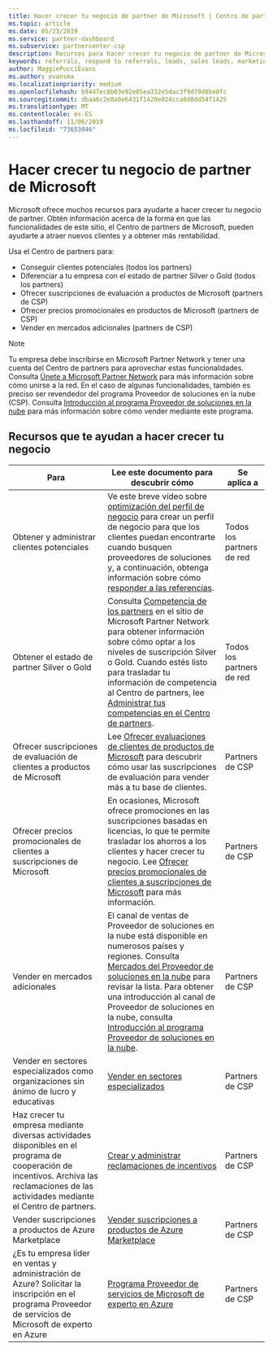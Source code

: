 ```yaml
---
title: Hacer crecer tu negocio de partner de Microsoft | Centro de partners
ms.topic: article
ms.date: 05/23/2019
ms.service: partner-dashboard
ms.subservice: partnercenter-csp
description: Recursos para hacer crecer tu negocio de partner de Microsoft. Incluye información sobre cómo conseguir clientes potenciales (referencias) de Microsoft.
keywords: referrals, respond to referrals, leads, sales leads, marketing profile, business profile, grow your business, business opportunities, competencies, silver membership, gold membership, trial offers, market expansion, national clouds
author: MaggiePucciEvans
ms.author: evansma
ms.localizationpriority: medium
ms.openlocfilehash: b9447ec8b03e92e85ea332e5dac3f9d79d8be0fc
ms.sourcegitcommit: dbaa6c2e8a0e6431f1420e024cca6d0dd54f1425
ms.translationtype: MT
ms.contentlocale: es-ES
ms.lasthandoff: 11/06/2019
ms.locfileid: "73653046"
---
```

# <a name="grow-your-microsoft-partner-business"></a>Hacer crecer tu negocio de partner de Microsoft 

Microsoft ofrece muchos recursos para ayudarte a hacer crecer tu negocio de partner. Obtén información acerca de la forma en que las funcionalidades de este sitio, el Centro de partners de Microsoft, pueden ayudarte a atraer nuevos clientes y a obtener más rentabilidad.

Usa el Centro de partners para:

- Conseguir clientes potenciales (todos los partners)
- Diferenciar a tu empresa con el estado de partner Silver o Gold (todos los partners)
- Ofrecer suscripciones de evaluación a productos de Microsoft (partners de CSP)
- Ofrecer precios promocionales en productos de Microsoft (partners de CSP)
- Vender en mercados adicionales (partners de CSP)

> [!NOTE]  
> Tu empresa debe inscribirse en Microsoft Partner Network y tener una cuenta del Centro de partners para aprovechar estas funcionalidades. Consulta [Únete a Microsoft Partner Network](mpn-overview.md) para más información sobre cómo unirse a la red. En el caso de algunas funcionalidades, también es preciso ser revendedor del programa Proveedor de soluciones en la nube (CSP). Consulta [Introducción al programa Proveedor de soluciones en la nube](csp-overview.md) para más información sobre cómo vender mediante este programa.

## <a name="resources-to-help-your-business-grow"></a>Recursos que te ayudan a hacer crecer tu negocio

|  **Para**  |  **Lee este documento para descubrir cómo**  |  **Se aplica a**  |
|--------------|-----------|--------------
| Obtener y administrar clientes potenciales | Ve este breve vídeo sobre [optimización del perfil de negocio](https://player.vimeo.com/video/252788046 ) para crear un perfil de negocio para que los clientes puedan encontrarte cuando busquen proveedores de soluciones y, a continuación, obtenga información sobre cómo [responder a las referencias](responding-to-referrals.md). | Todos los partners de red |
| Obtener el estado de partner Silver o Gold | Consulta [Competencia de los partners](https://partner.microsoft.com/membership/competencies) en el sitio de Microsoft Partner Network para obtener información sobre cómo optar a los niveles de suscripción Silver o Gold. Cuando estés listo para trasladar tu información de competencia al Centro de partners, lee [Administrar tus competencias en el Centro de partners](competencies.md). | Todos los partners de red |
| Ofrecer suscripciones de evaluación de clientes a productos de Microsoft | Lee [Ofrecer evaluaciones de clientes de productos de Microsoft](offer-your-customers-trials-of-microsoft-products.md) para descubrir cómo usar las suscripciones de evaluación para vender más a tu base de clientes.| Partners de CSP |
| Ofrecer precios promocionales de clientes a suscripciones de Microsoft | En ocasiones, Microsoft ofrece promociones en las suscripciones basadas en licencias, lo que te permite trasladar los ahorros a los clientes y hacer crecer tu negocio. Lee [Ofrecer precios promocionales de clientes a suscripciones de Microsoft](promotions.md) para más información. | Partners de CSP |
| Vender en mercados adicionales | El canal de ventas de Proveedor de soluciones en la nube está disponible en numerosos países y regiones. Consulta [Mercados del Proveedor de soluciones en la nube](agreements.md) para revisar la lista. Para obtener una introducción al canal de Proveedor de soluciones en la nube, consulta [Introducción al programa Proveedor de soluciones en la nube](csp-overview.md).  | Partners de CSP |
Vender en sectores especializados como organizaciones sin ánimo de lucro y educativas|[Vender en sectores especializados](get-special-pricing-for-offers.md)|Partners de CSP|
|Haz crecer tu empresa mediante diversas actividades disponibles en el programa de cooperación de incentivos. Archiva las reclamaciones de las actividades mediante el Centro de partners.| [Crear y administrar reclamaciones de incentivos](create-incentives-claims.md)|Partners de CSP|
|Vender suscripciones a productos de Azure Marketplace|[Vender suscripciones a productos de Azure Marketplace](sell-marketplace-products.md)|Partners de CSP|
|¿Es tu empresa líder en ventas y administración de Azure? Solicitar la inscripción en el programa Proveedor de servicios de Microsoft de experto en Azure|[Programa Proveedor de servicios de Microsoft de experto en Azure](azure-expert-msp.md)|Partners de CSP|
